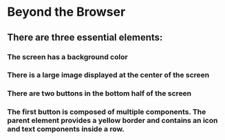 # Beyond the Browser
## There are three essential elements:
### The screen has a background color
### There is a large image displayed at the center of the screen
### There are two buttons in the bottom half of the screen
### The first button is composed of multiple components. The parent element provides a yellow border and contains an icon and text components inside a row.
